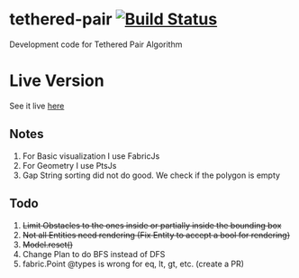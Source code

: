 # tethered-pair [![Build Status](https://travis-ci.com/rteshnizi/tethered-pair.svg?branch=master)](https://travis-ci.com/rteshnizi/tethered-pair)
Development code for Tethered Pair Algorithm

# Live Version
See it live [here](https://rteshnizi.bitbucket.io/)

## Notes
1. For Basic visualization I use FabricJs
2. For Geometry I use PtsJs
3. Gap String sorting did not do good. We check if the polygon is empty

## Todo
1. ~~Limit Obstacles to the ones inside or partially inside the bounding box~~
2. ~~Not all Entities need rendering (Fix Entity to accept a bool for rendering)~~
3. ~~Model.reset()~~
4. Change Plan to do BFS instead of DFS
5. fabric.Point @types is wrong for eq, lt, gt, etc. (create a PR)